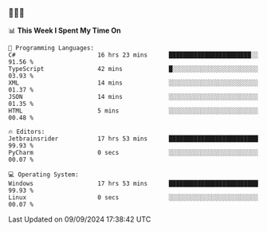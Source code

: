 ### 👋👋👋
<!--START_SECTION:waka-->
📊 **This Week I Spent My Time On** 

```text
💬 Programming Languages: 
C#                       16 hrs 23 mins      ███████████████████████░░   91.56 % 
TypeScript               42 mins             █░░░░░░░░░░░░░░░░░░░░░░░░   03.93 % 
XML                      14 mins             ░░░░░░░░░░░░░░░░░░░░░░░░░   01.37 % 
JSON                     14 mins             ░░░░░░░░░░░░░░░░░░░░░░░░░   01.35 % 
HTML                     5 mins              ░░░░░░░░░░░░░░░░░░░░░░░░░   00.48 % 

🔥 Editors: 
Jetbrainsrider           17 hrs 53 mins      █████████████████████████   99.93 % 
PyCharm                  0 secs              ░░░░░░░░░░░░░░░░░░░░░░░░░   00.07 % 

💻 Operating System: 
Windows                  17 hrs 53 mins      █████████████████████████   99.93 % 
Linux                    0 secs              ░░░░░░░░░░░░░░░░░░░░░░░░░   00.07 % 
```


 Last Updated on 09/09/2024 17:38:42 UTC
<!--END_SECTION:waka-->
